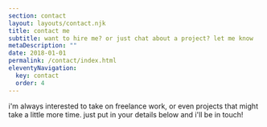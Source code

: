 ```yaml
---
section: contact
layout: layouts/contact.njk
title: contact me
subtitle: want to hire me? or just chat about a project? let me know
metaDescription: ""
date: 2018-01-01
permalink: /contact/index.html
eleventyNavigation:
  key: contact
  order: 4
---
```

i'm always interested to take on freelance work, or even projects that might take a little more time. just put in your details below and i'll be in touch!